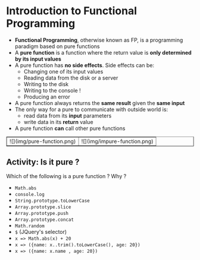 # Introduction to Functional Programming

* **Functional Programming**, otherwise known as FP, is a programming paradigm based on pure functions
* A **pure function** is a function where the return value is **only determined by its input values**
* A pure function has **no side effects**. Side effects can be:
  * Changing one of its input values
  * Reading data from the disk or a server
  * Writing to the disk
  * Writing to the console !
  * Producing an error
* A pure function always returns the **same result** given the **same input**
* The only way for a pure to communicate with outside world is:
  * read data from its **input** parameters
  * write data in its **return** value
* A pure function **can** call other pure functions

<table border style="border-collapse: collapse;">
  <tr>
    <td> ![](img/pure-function.png) </td>
    <td> ![](img/impure-function.png) </td>
  </tr>
</table>

## Activity: Is it pure ?

Which of the following is a pure function ? Why ?

* `Math.abs`
* `console.log`
* `String.prototype.toLowerCase`
* `Array.prototype.slice`
* `Array.prototype.push`
* `Array.prototype.concat`
* `Math.random`
* `$` (JQuery's selector)
* `x => Math.abs(x) + 20`
* `x => ({name: x..trim().toLowerCase(), age: 20})`
* `x => ({name: x.name , age: 20})`

